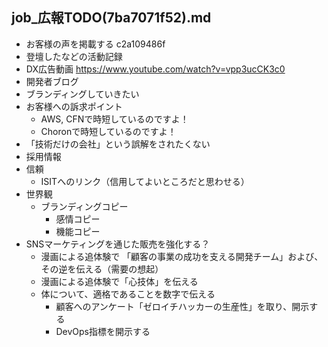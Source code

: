 job_広報TODO(7ba7071f52).md
---

- お客様の声を掲載する c2a109486f
- 登壇したなどの活動記録
- DX広告動画 https://www.youtube.com/watch?v=vpp3ucCK3c0
- 開発者ブログ
- ブランディングしていきたい
- お客様への訴求ポイント
  - AWS, CFNで時短しているのですよ！
  - Choronで時短しているのですよ！
- 「技術だけの会社」という誤解をされたくない
- 採用情報
- 信頼
  - ISITへのリンク（信用してよいところだと思わせる）
- 世界観
  - ブランディングコピー
    - 感情コピー
    - 機能コピー
- SNSマーケティングを通じた販売を強化する？
  - 漫画による追体験で 「顧客の事業の成功を支える開発チーム」および、その逆を伝える（需要の想起）
  - 漫画による追体験で「心技体」を伝える
  - 体について、適格であることを数字で伝える
    - 顧客へのアンケート「ゼロイチハッカーの生産性」を取り、開示する
    - DevOps指標を開示する

